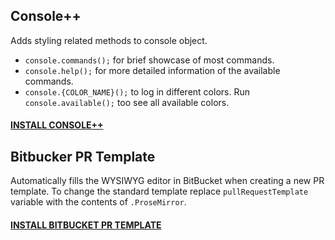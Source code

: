 ## Console++

Adds styling related methods to console object.
- `console.commands();` for brief showcase of most commands.
- `console.help();` for more detailed information of the available commands.
- `console.{COLOR_NAME}();` to log in different colors. Run `console.available();` too see all available colors.
#### [INSTALL CONSOLE++](https://github.com/Saschamz/userscripts/raw/master/Console%2B%2B.user.js)

## Bitbucker PR Template 

Automatically fills the WYSIWYG editor in BitBucket when creating a new PR template.
To change the standard template replace `pullRequestTemplate` variable with the contents of `.ProseMirror`.
#### [INSTALL BITBUCKET PR TEMPLATE](https://github.com/Saschamz/userscripts/raw/master/bitbucket-pr-template.user.js)
